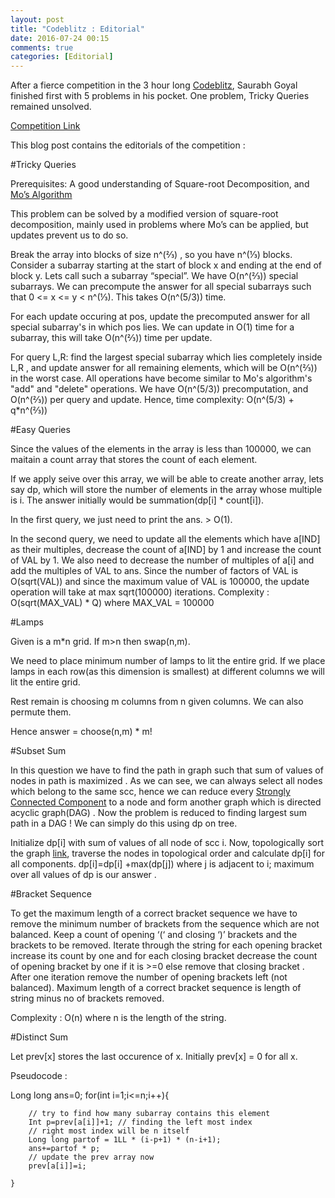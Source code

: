 ```yaml
---
layout: post
title: "Codeblitz : Editorial"
date: 2016-07-24 00:15
comments: true
categories: [Editorial]
---
```

After a fierce competition in the 3 hour long [Codeblitz](https://codevillage.sdslabs.co/competitions/CBLITZ16), Saurabh Goyal finished first with 5 problems in his pocket. One problem, Tricky Queries remained unsolved.

[Competition Link](https://codevillage.sdslabs.co/competitions/CBLITZ16)

This blog post contains the editorials of the competition : 

#Tricky Queries

Prerequisites: A good understanding of Square-root Decomposition, and [Mo’s Algorithm](https://blog.anudeep2011.com/mos-algorithm/)

This problem can be solved by a modified version of square-root decomposition, mainly used in problems where Mo’s can be applied, but updates prevent us to do so.

Break the array into blocks of size n^(⅔) , so you have n^(⅓) blocks.
Consider a subarray starting at the start of block x and ending at the end of block y. Lets call such a subarray “special”. We have O(n^(⅔)) special subarrays. We can precompute the answer for all special subarrays such that 0 <= x <= y < n^(⅓). This takes O(n^(5/3)) time.

For each update occuring at pos, update the precomputed answer for all special subarray's in which pos lies. We can update in O(1) time for a subarray, this will take O(n^(⅔)) time per update.

For query L,R: find the largest special subarray which lies completely inside L,R , and update answer for all remaining elements, which will be O(n^(⅔)) in the worst case.
All operations have become similar to Mo's algorithm's "add" and "delete" operations. We have O(n^(5/3)) precomputation, and O(n^(⅔)) per query and update. Hence, time complexity: O(n^(5/3) + q*n^(⅔))


#Easy Queries


Since the values of the elements in the array is less than 100000, we can maitain a count
array that stores the count of each element.

If we apply seive over this array, we will be able to create another array, lets say dp, which
will store the number of elements in the array whose multiple is i. The answer initially would be
summation(dp[i] * count[i]).

In the first query, we just need to print the ans. ­> O(1).

In the second query, we need to update all the elements which have a[IND] as their
multiples, decrease the count of a[IND] by 1 and increase the count of VAL by 1. We also
need to decrease the number of multiples of a[i] and add the multiples of VAL to ans. Since
the number of factors of VAL is O(sqrt(VAL)) and since the maximum value of VAL is
100000, the update operation will take at max sqrt(100000) iterations. Complexity : O(sqrt(MAX_VAL) * Q) where MAX_VAL = 100000


#Lamps

Given is a m*n grid. If m>n then swap(n,m).

We need to place minimum number of lamps to lit the entire grid. 
If we place lamps in each row(as this dimension is smallest) at different columns we will lit the entire grid.

Rest remain is choosing m columns from n given columns. We can also permute them.

Hence answer = choose(n,m) * m!

#Subset Sum

In this question we have to find the path in graph such that sum of values 
of nodes in path is maximized . As we can see, we can always select all nodes which belong to the same scc, hence we can reduce every [Strongly Connected Component](https://en.wikipedia.org/wiki/Strongly_connected_component) to a node and form another graph which is directed acyclic graph(DAG) .
Now the problem is reduced to finding largest sum path in a DAG ! We can simply do this using dp on tree.

Initialize dp[i] with sum of values of all node of scc i.
Now, topologically sort the graph [link](http://www.geeksforgeeks.org/topological-sorting/), traverse the nodes in topological order and calculate dp[i] for all components.
dp[i]=dp[i] +max(dp[j]) where j is adjacent to i;
maximum over all values of dp is our answer .

#Bracket Sequence

To get the maximum length of a correct bracket sequence we have to remove the minimum number of brackets from the sequence which are not balanced.
Keep a count of opening ‘(‘ and closing ‘)’ brackets and the brackets to be removed. 
Iterate through the string for each opening bracket increase its count by one and for each closing bracket decrease the count of opening bracket by one if it is >=0 else remove that closing bracket .
After one iteration remove the number of opening brackets left (not balanced).
Maximum length of a correct bracket sequence is length of string minus no of brackets removed.

Complexity : O(n) where n is the length of the string.

#Distinct Sum

Let prev[x] stores the last occurence of x.
Initially prev[x] = 0 for all x.

Pseudocode :

Long long ans=0;
	for(int i=1;i<=n;i++){

		// try to find how many subarray contains this element
		Int p=prev[a[i]]+1;	// finding the left most index
		// right most index will be n itself
		Long long partof = 1LL * (i-p+1) * (n-i+1);
		ans+=partof * p;
		// update the prev array now
		prev[a[i]]=i;

	}

